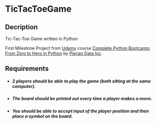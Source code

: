 # TicTacToeGame
## Decription
Tic-Tac-Toe Game written in Python

First Milestone Project from [Udemy](https://www.udemy.com/share/100F3uBkcacF1XR3o=/?xref=E0QfcF9RQH4HSWUuAAcqP1kSWSRM) course [Complete Python Bootcamp: From Zero to Hero in Python](https://www.udemy.com/share/101W8QCUYad15QRHo=/) by [Pierian Data Inc](https://www.pieriandata.com/p/complete-python-bootcamp).

## Requirements

* ##### 2 players should be able to play the game (both sitting at the same computer).
* ##### The board should be printed out every time a player makes a move.
* ##### You should be able to accept input of the player position and then place a symbol on the board.
